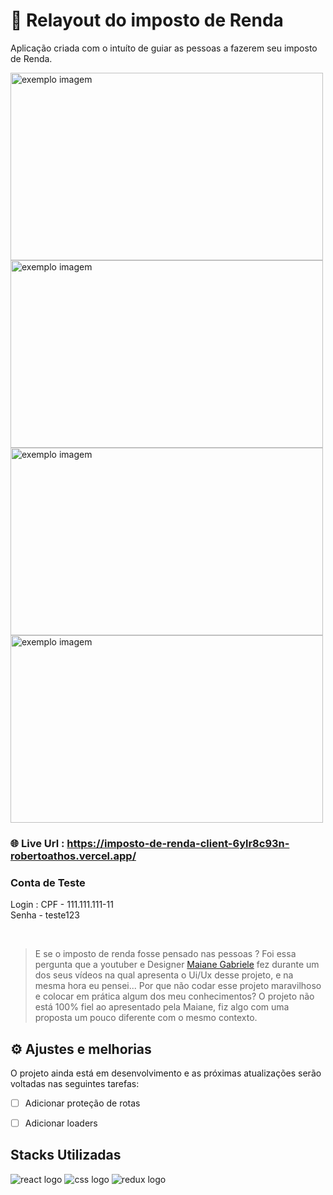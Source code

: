 # 🦁 Relayout do imposto de Renda

Aplicação criada com o intuíto de guiar as pessoas a fazerem seu imposto de Renda.

<div>
  <img style="width:500px ;height:300px;" src="https://user-images.githubusercontent.com/94712001/197338792-fc5a7fcc-3900-4ca2-a274-ce43ebf66af5.png" alt="exemplo imagem">
  <img style="width:500px ;height:300px;" src="https://user-images.githubusercontent.com/94712001/197339278-3504e7f3-1f85-4fdd-8c41-923d4476e250.png" alt="exemplo imagem">
  <img style="width:500px ;height:300px;" src="https://user-images.githubusercontent.com/94712001/197339303-e3c5ca7d-f4cb-4139-9fad-122e0d176262.png" alt="exemplo imagem">
  <img style="width:500px ;height:300px;" src="https://user-images.githubusercontent.com/94712001/197339318-87aee351-577b-4dc3-8e03-1499393c4d05.png" alt="exemplo imagem">
</div>


### 🌐 Live Url : https://imposto-de-renda-client-6ylr8c93n-robertoathos.vercel.app/


### Conta de Teste
Login :
CPF - 111.111.111-11 </br>
Senha - teste123

</br>

> E se o imposto de renda fosse pensado nas pessoas ? Foi essa pergunta que a youtuber e Designer <a href='https://www.linkedin.com/in/sheisacreative/'>Maiane Gabriele</a> fez durante um dos seus vídeos na qual apresenta o Ui/Ux desse projeto, e na mesma hora eu pensei... Por que não codar esse projeto maravilhoso e colocar em prática algum dos meu conhecimentos? O projeto não está 100% fiel ao apresentado pela Maiane, fiz algo com uma proposta um pouco diferente com o mesmo contexto.

##  ⚙️ Ajustes e melhorias

O projeto ainda está em desenvolvimento e as próximas atualizações serão voltadas nas seguintes tarefas:

- [ ] Adicionar proteção de rotas
- [ ] Adicionar loaders


## Stacks Utilizadas

<div>
<img alt="react logo" src="https://img.shields.io/badge/React-20232A?style=for-the-badge&logo=react&logoColor=61DAFB" />
<img alt="css logo" src="https://img.shields.io/badge/CSS-239120?&style=for-the-badge&logo=css3&logoColor=white">
<img alt="redux logo" src="https://img.shields.io/badge/Redux-593D88?style=for-the-badge&logo=redux&logoColor=white">
</div>






